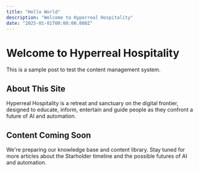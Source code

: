```yaml
---
title: "Hello World"
description: "Welcome to Hyperreal Hospitality"
date: "2025-01-01T00:00:00.000Z"
---
```


# Welcome to Hyperreal Hospitality

This is a sample post to test the content management system.

## About This Site

Hyperreal Hospitality is a retreat and sanctuary on the digital frontier, designed to educate, inform, entertain and guide people as they confront a future of AI and automation.

## Content Coming Soon

We're preparing our knowledge base and content library. Stay tuned for more articles about the Starholder timeline and the possible futures of AI and automation. 